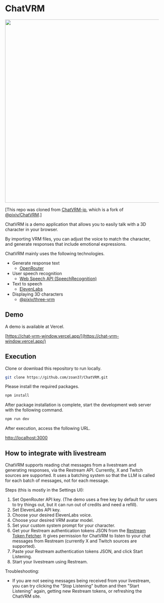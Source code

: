 # ChatVRM

<img src="https://github.com/zoan37/ChatVRM/blob/9d50c106cb971e9ef53cfff22e6ea9d75d61fe69/public/ogp-en.png" width="600">

[This repo was cloned from [ChatVRM-jp](https://github.com/zoan37/ChatVRM-jp), which is a fork of [@pixiv/ChatVRM](https://github.com/pixiv/ChatVRM).]

ChatVRM is a demo application that allows you to easily talk with a 3D character in your browser.

By importing VRM files, you can adjust the voice to match the character, and generate responses that include emotional expressions.

ChatVRM mainly uses the following technologies.

- Generate response text
    - [OpenRouter](https://openrouter.ai/)
- User speech recognition
    - [Web Speech API (SpeechRecognition)](https://developer.mozilla.org/ja/docs/Web/API/SpeechRecognition)
- Text to speech
    - [ElevenLabs](https://beta.elevenlabs.io/)
- Displaying 3D characters
    - [@pixiv/three-vrm](https://github.com/pixiv/three-vrm)


## Demo

A demo is available at Vercel.

[https://chat-vrm-window.vercel.app/](https://chat-vrm-window.vercel.app/)


## Execution
Clone or download this repository to run locally.

```bash
git clone https://github.com/zoan37/ChatVRM.git
```

Please install the required packages.
```bash
npm install
```

After package installation is complete, start the development web server with the following command.
```bash
npm run dev
```

After execution, access the following URL.

[http://localhost:3000](http://localhost:3000) 


## How to integrate with livestream

ChatVRM supports reading chat messages from a livestream and generating responses, via the Restream API. Currently, X and Twitch sources are supported. It uses a batching system so that the LLM is called for each batch of messages, not for each message.

Steps (this is mostly in the Settings UI):
1. Set OpenRouter API key. (The demo uses a free key by default for users to try things out, but it can run out of credits and need a refill).
2. Set ElevenLabs API key.
3. Choose your desired ElevenLabs voice.
4. Choose your desired VRM avatar model.
5. Set your custom system prompt for your character.
6. Get your Restream authentication tokens JSON from the [Restream Token Fetcher](https://restream-token-fetcher.vercel.app/). It gives permission for ChatVRM to listen to your chat messages from Restream (currently X and Twitch sources are supported).
7. Paste your Restream authentication tokens JSON, and click Start Listening.
8. Start your livestream using Restream.

Troubleshooting:
- If you are not seeing messages being received from your livestream, you can try clicking the "Stop Listening" button and then "Start Listening" again, getting new Restream tokens, or refreshing the ChatVRM site.

